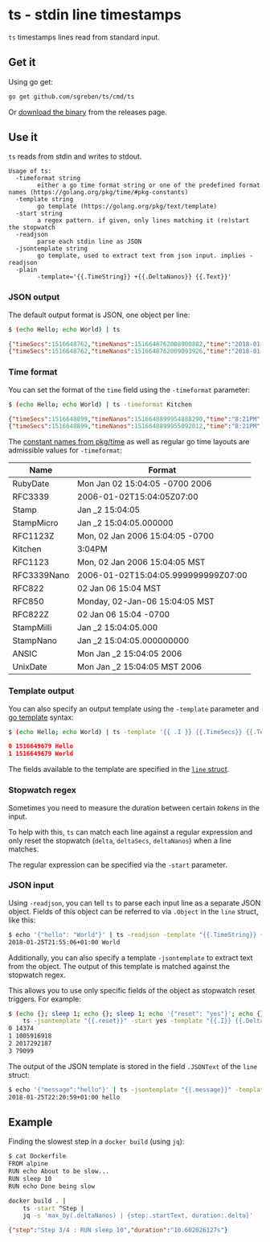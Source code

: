 # ts - stdin line timestamps

`ts` timestamps lines read from standard input. 

## Get it

Using go get:

```bash
go get github.com/sgreben/ts/cmd/ts
```

Or [download the binary](https://github.com/sgreben/ts/releases) from the releases page.

## Use it

`ts` reads from stdin and writes to stdout.

```text
Usage of ts:
  -timeformat string
        either a go time format string or one of the predefined format names (https://golang.org/pkg/time/#pkg-constants)
  -template string
        go template (https://golang.org/pkg/text/template)
  -start string
        a regex pattern. if given, only lines matching it (re)start the stopwatch
  -readjson
        parse each stdin line as JSON
  -jsontemplate string
        go template, used to extract text from json input. implies -readjson
  -plain
        -template='{{.TimeString}} +{{.DeltaNanos}} {{.Text}}'
```

### JSON output

The default output format is JSON, one object per line:

```bash
$ (echo Hello; echo World) | ts
```

```json
{"timeSecs":1516648762,"timeNanos":1516648762008900882,"time":"2018-01-22T20:19:22+01:00","deltaSecs":0.000015003,"deltaNanos":15003,"delta":"15.003µs","totalSecs":0.000015003,"totalNanos":15003,"total":"15.003µs","text":"Hello"}
{"timeSecs":1516648762,"timeNanos":1516648762009093926,"time":"2018-01-22T20:19:22+01:00","deltaSecs":0.000193044,"deltaNanos":193044,"delta":"193.044µs","totalSecs":0.000208047,"totalNanos":208047,"total":"208.047µs","text":"World"}
```

### Time format

You can set the format of the `time` field using the `-timeformat` parameter:

```bash
$ (echo Hello; echo World) | ts -timeformat Kitchen
```

```json
{"timeSecs":1516648899,"timeNanos":1516648899954888290,"time":"8:21PM","deltaSecs":0.000012913,"deltaNanos":12913,"delta":"12.913µs","totalSecs":0.000012913,"totalNanos":12913,"total":"12.913µs","text":"Hello"}
{"timeSecs":1516648899,"timeNanos":1516648899955092012,"time":"8:21PM","deltaSecs":0.000203722,"deltaNanos":203722,"delta":"203.722µs","totalSecs":0.000216635,"totalNanos":216635,"total":"216.635µs","text":"World"}
```

The [constant names from pkg/time](https://golang.org/pkg/time/#pkg-constants) as well as regular go time layouts are admissible values for `-timeformat`:

| Name       | Format                              |
|------------|-------------------------------------|
| RubyDate   | Mon Jan 02 15:04:05 -0700 2006      |
| RFC3339    | 2006-01-02T15:04:05Z07:00           |
| Stamp      | Jan _2 15:04:05                     |
| StampMicro | Jan _2 15:04:05.000000              |
| RFC1123Z   | Mon, 02 Jan 2006 15:04:05 -0700     |
| Kitchen    | 3:04PM                              |
| RFC1123    | Mon, 02 Jan 2006 15:04:05 MST       |
| RFC3339Nano| 2006-01-02T15:04:05.999999999Z07:00 |
| RFC822     | 02 Jan 06 15:04 MST                 |
| RFC850     | Monday, 02-Jan-06 15:04:05 MST      |
| RFC822Z    | 02 Jan 06 15:04 -0700               |
| StampMilli | Jan _2 15:04:05.000                 |
| StampNano  | Jan _2 15:04:05.000000000           |
| ANSIC      | Mon Jan _2 15:04:05 2006            |
| UnixDate   | Mon Jan _2 15:04:05 MST 2006        |

### Template output

You can also specify an output template using the `-template` parameter and [go template](https://golang.org/pkg/text/template) syntax:

```bash
$ (echo Hello; echo World) | ts -template '{{ .I }} {{.TimeSecs}} {{.Text}}'
```

```json
0 1516649679 Hello
1 1516649679 World
```

The fields available to the template are specified in the [`line` struct](cmd/ts/main.go#L15).

### Stopwatch regex

Sometimes you need to measure the duration between certain *tokens* in the input.

To help with this, `ts` can match each line against a regular expression and only reset the stopwatch (`delta`, `deltaSecs`, `deltaNanos`) when a line matches.

The regular expression can be specified via the `-start` parameter.

### JSON input

Using `-readjson`, you can tell `ts` to parse each input line as a separate JSON object.  Fields of this object can be referred to via `.Object` in the `line` struct, like this:

```bash
$ echo '{"hello": "World"}' | ts -readjson -template "{{.TimeString}} {{.Object.hello}}"
2018-01-25T21:55:06+01:00 World
```

Additionally, you can also specify a template `-jsontemplate` to extract text from the object. The output of this template is matched against the stopwatch regex. 

This allows you to use only specific fields of the object as stopwatch reset triggers. For example:

```bash
$ (echo {}; sleep 1; echo {}; sleep 1; echo '{"reset": "yes"}'; echo {}) | 
    ts -jsontemplate "{{.reset}}" -start yes -template "{{.I}} {{.DeltaNanos}}"
0 14374
1 1005916918
2 2017292187
3 79099
```

The output of the JSON template is stored in the field `.JSONText` of the `line` struct:

```bash
$ echo '{"message":"hello"}' | ts -jsontemplate "{{.message}}" -template "{{.TimeString}} {{.JSONText}}"
2018-01-25T22:20:59+01:00 hello
```

## Example

Finding the slowest step in a `docker build` (using `jq`):

```bash
$ cat Dockerfile
FROM alpine
RUN echo About to be slow...
RUN sleep 10
RUN echo Done being slow
```

```bash
docker build . |
    ts -start ^Step |
    jq -s 'max_by(.deltaNanos) | {step:.startText, duration:.delta}'
```

```json
{"step":"Step 3/4 : RUN sleep 10","duration":"10.602026127s"}
```